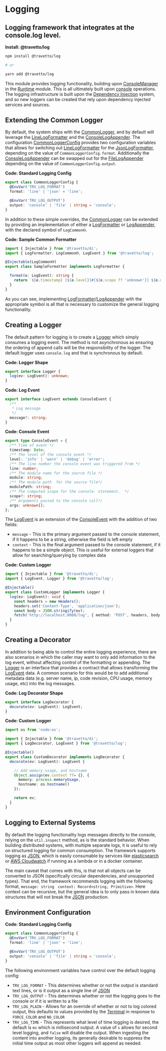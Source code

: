 <!-- This file was generated by @travetto/doc and should not be modified directly -->
<!-- Please modify https://github.com/travetto/travetto/tree/main/module/log/DOC.tsx and execute "npx trv doc" to rebuild -->
# Logging

## Logging framework that integrates at the console.log level.

**Install: @travetto/log**
```bash
npm install @travetto/log

# or

yarn add @travetto/log
```

This module provides logging functionality, building upon [ConsoleManager](https://github.com/travetto/travetto/tree/main/module/runtime/src/console.ts) in the [Runtime](https://github.com/travetto/travetto/tree/main/module/runtime#readme "Runtime for travetto applications.") module.  This is all ultimately built upon [console](https://nodejs.org/api/console.html) operations. The logging infrastructure is built upon the [Dependency Injection](https://github.com/travetto/travetto/tree/main/module/di#readme "Dependency registration/management and injection support.") system, and so new loggers can be created that rely upon dependency injected services and sources.

## Extending the Common Logger
By default, the system ships with the [CommonLogger](https://github.com/travetto/travetto/tree/main/module/log/src/common.ts#L12), and by default will leverage the [LineLogFormatter](https://github.com/travetto/travetto/tree/main/module/log/src/formatter/line.ts#L37) and the [ConsoleLogAppender](https://github.com/travetto/travetto/tree/main/module/log/src/appender/console.ts#L7). The configuration [CommonLoggerConfig](https://github.com/travetto/travetto/tree/main/module/log/src/common.ts#L12) provides two configuration variables that allows for switching out [LineLogFormatter](https://github.com/travetto/travetto/tree/main/module/log/src/formatter/line.ts#L37) for the [JsonLogFormatter](https://github.com/travetto/travetto/tree/main/module/log/src/formatter/json.ts#L16), depending on the value of `CommonLoggerConfig.format`.  Additionally the [ConsoleLogAppender](https://github.com/travetto/travetto/tree/main/module/log/src/appender/console.ts#L7) can be swapped out for the [FileLogAppender](https://github.com/travetto/travetto/tree/main/module/log/src/appender/file.ts#L11) depending on the value of `CommonLoggerConfig.output`.

**Code: Standard Logging Config**
```typescript
export class CommonLoggerConfig {
  @EnvVar('TRV_LOG_FORMAT')
  format: 'line' | 'json' = 'line';

  @EnvVar('TRV_LOG_OUTPUT')
  output: 'console' | 'file' | string = 'console';
}
```

In addition to these simple overrides, the [CommonLogger](https://github.com/travetto/travetto/tree/main/module/log/src/common.ts#L12) can be extended by providing an implementation of either a [LogFormatter](https://github.com/travetto/travetto/tree/main/module/log/src/types.ts#L34) or [LogAppender](https://github.com/travetto/travetto/tree/main/module/log/src/types.ts#L26), with the declared symbol of `LogCommonⲐ`.

**Code: Sample Common Formatter**
```typescript
import { Injectable } from '@travetto/di';
import { LogFormatter, LogCommonⲐ, LogEvent } from '@travetto/log';

@Injectable(LogCommonⲐ)
export class SampleFormatter implements LogFormatter {

  format(e: LogEvent): string {
    return `${e.timestamp} [${e.level}]#[${e.scope ?? 'unknown'}] ${e.message ?? 'NO MESSAGE'} ${(e.args ?? []).join(' ')}`;
  }
}
```

As you can see, implementing [LogFormatter](https://github.com/travetto/travetto/tree/main/module/log/src/types.ts#L34)/[LogAppender](https://github.com/travetto/travetto/tree/main/module/log/src/types.ts#L26) with the appropriate symbol is all that is necessary to customize the general logging functionality.

## Creating a Logger
The default pattern for logging is to create a [Logger](https://github.com/travetto/travetto/tree/main/module/log/src/types.ts#L41) which simply consumes a logging event. The method is not asynchronous as ensuring the ordering of append calls will be the responsibility of the logger.  The default logger uses `console.log` and that is synchronous by default.

**Code: Logger Shape**
```typescript
export interface Logger {
  log(ev: LogEvent): unknown;
}
```

**Code: Log Event**
```typescript
export interface LogEvent extends ConsoleEvent {
  /**
   * Log message
   */
  message?: string;
}
```

**Code: Console Event**
```typescript
export type ConsoleEvent = {
  /** Time of event */
  timestamp: Date;
  /** The level of the console event */
  level: 'info' | 'warn' | 'debug' | 'error';
  /** The line number the console event was triggered from */
  line: number;
  /** The module name for the source file */
  module: string;
  /** The module path  for the source file*/
  modulePath: string;
  /** The computed scope for the console. statement.  */
  scope?: string;
  /** Arguments passed to the console call*/
  args: unknown[];
};
```

The [LogEvent](https://github.com/travetto/travetto/tree/main/module/log/src/types.ts#L8) is an extension of the [ConsoleEvent](https://github.com/travetto/travetto/tree/main/module/runtime/src/console.ts#L6) with the addition of two fields:
   *  `message` - This is the primary argument passed to the console statement, if it happens to be a string, otherwise the field is left empty
   *  `context` - This is the final argument passed to the console statement, if it happens to be a simple object.  This is useful for external loggers that allow for searching/querying by complex data

**Code: Custom Logger**
```typescript
import { Injectable } from '@travetto/di';
import { LogEvent, Logger } from '@travetto/log';

@Injectable()
export class CustomLogger implements Logger {
  log(ev: LogEvent): void {
    const headers = new Headers();
    headers.set('Content-Type', 'application/json');
    const body = JSON.stringify(ev);
    fetch('http://localhost:8080/log', { method: 'POST', headers, body, });
  }
}
```

## Creating a Decorator
In addition to being able to control the entire logging experience, there are also scenarios in which the caller may want to only add information to the log event, without affecting control of the formatting or appending. The [Logger](https://github.com/travetto/travetto/tree/main/module/log/src/types.ts#L18) is an interface that provides a contract that allows transforming the [LogEvent](https://github.com/travetto/travetto/tree/main/module/log/src/types.ts#L8) data. A common scenario for this would be to add additional metadata data (e.g. server name, ip, code revision, CPU usage, memory usage, etc) into the log messages.

**Code: Log Decorator Shape**
```typescript
export interface LogDecorator {
  decorate(ev: LogEvent): LogEvent;
}
```

**Code: Custom Logger**
```typescript
import os from 'node:os';

import { Injectable } from '@travetto/di';
import { LogDecorator, LogEvent } from '@travetto/log';

@Injectable()
export class CustomDecorator implements LogDecorator {
  decorate(ev: LogEvent): LogEvent {

    // Add memory usage, and hostname
    Object.assign(ev.context ??= {}, {
      memory: process.memoryUsage,
      hostname: os.hostname()
    });

    return ev;
  }
}
```

## Logging to External Systems
By default the logging functionality logs messages directly to the console, relying on the `util.inspect` method, as is the standard behavior.  When building distributed systems, with multiple separate logs, it is useful to rely on structured logging for common consumption.  The framework supports logging as [JSON](https://www.json.org), which is easily consumable by services like [elasticsearch](https://elastic.co) or [AWS Cloudwatch](https://aws.amazon.com/cloudwatch/) if running as a lambda or in a docker container. 

The main caveat that comes with this, is that not all objects can be converted to JSON (specifically circular dependencies, and unsupported types).  That end, the framework recommends logging with the following format, `message: string`   `context: Record<string, Primitive>`.  Here context can be recursive, but the general idea is to only pass in known data structures that will not break the [JSON](https://www.json.org) production.

## Environment Configuration

**Code: Standard Logging Config**
```typescript
export class CommonLoggerConfig {
  @EnvVar('TRV_LOG_FORMAT')
  format: 'line' | 'json' = 'line';

  @EnvVar('TRV_LOG_OUTPUT')
  output: 'console' | 'file' | string = 'console';
}
```

The following environment variables have control over the default logging config:
   *  `TRV_LOG_FORMAT` - This determines whether or not the output is standard text lines, or is it output as a single line of [JSON](https://www.json.org)
   *  `TRV_LOG_OUTPUT` - This determines whether or not the logging goes to the console or if it is written to a file
   *  `TRV_LOG_PLAIN` - Allows for an override of whether or not to log colored output, this defaults to values provided by the [Terminal](https://github.com/travetto/travetto/tree/main/module/terminal#readme "General terminal support") in response to `FORCE_COLOR` and `NO_COLOR`
   *  `TRV_LOG_TIME` - This represents what level of time logging is desired, the default is `ms` which is millisecond output.  A value of `s` allows for second level logging, and `false` will disable the output. When ingesting the content into another logging, its generally desirable to suppress the initial time output as most other loggers will append as needed.
